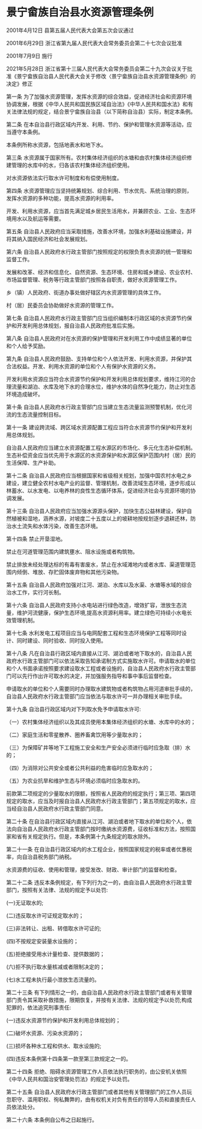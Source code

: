 # 景宁畲族自治县水资源管理条例

2001年4月12日 县第五届人民代表大会第五次会议通过

2001年6月29日 浙江省第九届人民代表大会常务委员会第二十七次会议批准

2001年7月9日 施行

2021年5月28日 浙江省第十三届人民代表大会常务委员会第二十九次会议关于批准《景宁畲族自治县人民代表大会关于修改〈景宁畲族自治县水资源管理条例〉的决定》修正

<!-- INFO END -->

第一条 为了加强水资源管理，发挥水资源的综合效益，促进经济社会和资源环境协调发展，根据《中华人民共和国民族区域自治法》《中华人民共和国水法》和有关法律法规的规定，结合景宁畲族自治县（以下简称自治县）实际，制定本条例。

第二条 在本自治县行政区域内开发、利用、节约、保护和管理水资源等活动，应当遵守本条例。

本条例所称水资源，包括地表水和地下水。

第三条 水资源属于国家所有。农村集体经济组织的水塘和由农村集体经济组织修建管理的水库中的水，归各该农村集体经济组织使用。

对水资源依法实行取水许可制度和有偿使用制度。

第四条 水资源管理应当坚持统筹规划、综合利用、节水优先、系统治理的原则，发挥水资源的多种功能，提高水资源的利用率。

开发、利用水资源，应当首先满足城乡居民生活用水，并兼顾农业、工业、生态环境用水以及航运等需要。

第五条 自治县人民政府应当采取措施，改善水环境，加强水利基础设施建设，并将其纳入国民经济和社会发展规划。

第六条 自治县人民政府水行政主管部门按照规定的权限负责水资源的统一管理和监督工作。

发展和改革、经济和信息化、自然资源、生态环境、住房和城乡建设、农业农村、市场监督管理、税务等行政主管部门按照各自职责，做好水资源管理工作。

乡（镇）人民政府、街道办事处做好辖区内水资源管理的具体工作。

村（居）民委员会协助做好水资源的管理工作。

第七条 自治县人民政府水行政主管部门应当组织编制本行政区域的水资源节约保护和开发利用总体规划，报自治县人民政府批准后实施。

第八条 自治县人民政府对在水资源的保护管理和开发利用工作中成绩显著的单位和个人给予奖励。

第九条 自治县人民政府鼓励、支持单位和个人依法开发、利用水资源，并保护其合法权益。开发、利用水资源的单位和个人有保护水资源的义务。

开发利用水资源应当符合水资源节约保护和开发利用总体规划要求，维持江河的合理流量和湖泊、水库及地下水的合理水位，维护水体的自然净化能力，防止对生态环境造成破坏。

第十条 自治县人民政府水行政主管部门应当建立生态流量监测预警机制，优化河流的生态流量控制目标。

第十一条 建设跨流域、跨区域水资源配置工程应当符合水资源节约保护和开发利用总体规划。

自治县人民政府应当建立水资源配置工程水源区的市场化、多元化生态补偿机制。生态补偿资金应当优先用于水源区的水资源保护和水源区保护范围内村（居）民的生活保障、生产补助。

第十二条 自治县人民政府应当根据国家和省级相关规划，加强中国农村水电之乡建设，建立健全农村水电产业的监督、管理机制，改善流域生态环境，逐步形成以林蓄水、以水发电、以电养林的良性生态循环体系，促进经济社会与资源环境的协调发展。

第十三条 自治县人民政府应当加强水源源头保护，加快生态公益林建设，保护自然植被和湿地，涵养水源，对坡度二十五度以上的坡耕地按规划逐步退耕还林，防治水土流失和水体污染，改善生态环境。

第十四条 禁止开垦湿地。

禁止在河道管理范围内建筑壅水、阻水设施或者构筑物。

禁止排放未经处理达标的有毒有害废水，禁止在水域滩地内或者水库、渠道管理范围内倾倒、堆放、存贮固体废弃物和其他污染物。

第十五条 自治县人民政府加强对江河、湖泊、水库以及水渠、水塘等水域的综合治水工作，实行河长制。

第十六条 自治县人民政府支持小水电站进行绿色改造，增效扩容，泄放生态流量，维护河流健康，保护生态环境,提高水资源利用率。建立绿色可持续小水电长效管理机制。

第十七条 水利发电工程项目应当与电网配套工程和生态环境保护工程等同时设计、同时建设、同时验收、同时投入使用。

第十八条 凡在自治县行政区域内直接从江河、湖泊或者地下取水的，自治县人民政府水行政主管部门可以依法采取告知承诺制方式实施取水许可。申请取水的单位和个人书面承诺按照要求建设取水工程或者设施的，自治县人民政府水行政主管部门可以先行作出许可取水的决定，并加强服务指导和事中事后监督检查。

申请取水的单位和个人需要同时办理取水建筑物或者构筑物占用河道审批手续的，自治县人民政府水行政主管部门应当依法与取水许可一并办理相关审批手续。

第十九条 自治县行政区域内对下列取水免予申请取水许可:

（一）农村集体经济组织以及其成员使用本集体经济组织的水塘、水库中的水的；

（二）家庭生活和零星散养、圈养畜禽饮用等少量取水的；

（三）为保障矿井等地下工程施工安全和生产安全必须进行临时应急取（排）水的；

（四）为消除对公共安全或者公共利益的危害临时应急取水的；

（五）为农业抗旱和维护生态与环境必须临时应急取水的。

前款第二项规定的少量取水的限额，按照省人民政府的规定执行；第三项、第四项规定的取水，应当及时报自治县人民政府水行政主管部门；第五项规定的取水，应当经自治县人民政府水行政主管部门同意。

第二十条 在自治县行政区域内直接从江河、湖泊或者地下取水的单位和个人，依法向自治县人民政府水行政主管部门按时缴纳水资源费，征收标准和方法，按照国家和省有关规定执行。但是，本条例第十九条规定的取水除外。

第二十一条 在自治县行政区域内的水工程企业，按照国家规定的税率或者优惠税率，向自治县税务部门纳税。

水资源费的征收、使用和管理，接受发改、财政、审计部门的监督和检查。

第二十二条 违反本条例规定，有下列行为之一的，由自治县人民政府水行政主管部门，按照有关法律、法规的规定予以处罚:

(一)无证取水的;

(二)违反取水许可证规定取水的；

(三)非法转让、出租、转借取水许可证的;

(四)不按规定安装量水设施的；

(五)拒绝接受用水计量检查、提供数据的；

(六)拒不执行取水量核减或者限制决定的；

(七)水工程未执行最小泄放生态流量的。

第二十三条 有下列情形之一的，由自治县人民政府水行政主管部门或者有关管理部门责令其采取补救措施，限期恢复，并按有关法律、法规的规定予以处罚;构成犯罪的，依法追究刑事责任:

(一)违反水资源节约保护和开发利用总体规划的；

(二)破坏水资源、污染水资源的；

(三)损坏各种水工程和供水、取水设施的;

(四)违反本条例第十四条第一款至第三款规定之一的。

第二十四条 拒绝、阻碍水资源管理工作人员依法执行职务的，由公安机关依照《中华人民共和国治安管理处罚法》的规定予以处罚。

第二十五条 自治县人民政府水行政主管部门或者其他有关管理部门的工作人员玩忽职守、滥用职权、徇私舞弊的，由有权机关对负有责任的领导人员和直接责任人员依法处分。

第二十六条 本条例自公布之日起施行。

